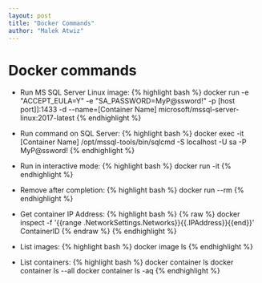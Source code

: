 ```yaml
---
layout: post
title: "Docker Commands"
author: "Malek Atwiz"
---
```


# Docker commands

* Run MS SQL Server Linux image: 
{% highlight bash %}
docker run -e "ACCEPT_EULA=Y" -e "SA_PASSWORD=MyP@ssword!" -p [host port]]:1433 -d --name=[Container Name] microsoft/mssql-server-linux:2017-latest
{% endhighlight %}

* Run command on SQL Server: 
{% highlight bash %}
docker exec -it [Container Name] /opt/mssql-tools/bin/sqlcmd -S localhost -U sa -P MyP@ssword!
{% endhighlight %}

* Run in interactive mode: 
{% highlight bash %}
docker run -it
{% endhighlight %}

* Remove after completion:
{% highlight bash %}
docker run --rm
{% endhighlight %}

* Get container IP Address:
{% highlight bash %}
{% raw %} docker inspect -f '{{range .NetworkSettings.Networks}}{{.IPAddress}}{{end}}' ContainerID {% endraw %}
{% endhighlight %}

* List images:
{% highlight bash %}
docker image ls
{% endhighlight %}

* List containers:
{% highlight bash %}
docker container ls
docker container ls --all
docker container ls -aq
{% endhighlight %}